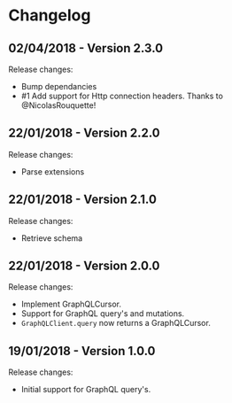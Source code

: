 # Changelog

## 02/04/2018 - Version 2.3.0

Release changes:

* Bump dependancies
* #1 Add support for Http connection headers. Thanks to @NicolasRouquette!

## 22/01/2018 - Version 2.2.0

Release changes:

* Parse extensions

## 22/01/2018 - Version 2.1.0

Release changes:

* Retrieve schema

## 22/01/2018 - Version 2.0.0

Release changes:

* Implement GraphQLCursor.
* Support for GraphQL query's and mutations.
* `GraphQLClient.query` now returns a GraphQLCursor.

## 19/01/2018 - Version 1.0.0

Release changes:

* Initial support for GraphQL query's.